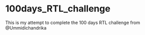 # 100days_RTL_challenge
This is my attempt to complete the 100 days RTL challenge from @Ummidichandrika
